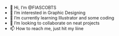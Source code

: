 - 👋 Hi, I’m @FIASCOBTS
- 👀 I’m interested in Graphic Designing
- 🌱 I’m currently learning Illustrator and some coding
- 💞️ I’m looking to collaborate on neat projects
- 📫 How to reach me, just hit my liine

<!---
FIASCOBTS/FIASCOBTS is a ✨ special ✨ repository because its `README.md` (this file) appears on your GitHub profile.
You can click the Preview link to take a look at your changes.
--->
